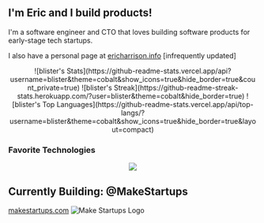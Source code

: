 ## I'm Eric and I build products! ##
I'm a software engineer and CTO that loves building 
software products for early-stage tech startups.

I also have a personal page at [ericharrison.info](https://ericharrison.info) 
[infrequently updated]

<div align="center">
![blister's Stats](https://github-readme-stats.vercel.app/api?username=blister&theme=cobalt&show_icons=true&hide_border=true&count_private=true)
![blister's Streak](https://github-readme-streak-stats.herokuapp.com/?user=blister&theme=cobalt&hide_border=true)
![blister's Top Languages](https://github-readme-stats.vercel.app/api/top-langs/?username=blister&theme=cobalt&show_icons=true&hide_border=true&layout=compact)
</div>

### Favorite Technologies
<div align="center">
    <img src="https://skillicons.dev/icons?i=php,go,mysql,sqlite,neovim,htmx,js,bun,nodejs,ts,c,discord,linux&perline=5">
</div>

## Currently Building: @MakeStartups
[makestartups.com](https://makestartups.com)
![Make Startups Logo](https://cofounder-file-bucket.nyc3.digitaloceanspaces.com/JODE7wNy.png)
